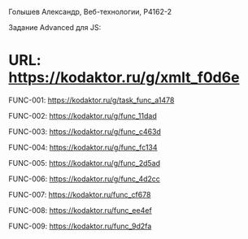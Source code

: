 Голышев Александр, Веб-технологии, P4162-2

Задание Advanced для JS:
# URL: https://kodaktor.ru/g/xmlt_f0d6e

FUNC-001:
https://kodaktor.ru/g/task_func_a1478

FUNC-002:
https://kodaktor.ru/g/func_11dad

FUNC-003:
https://kodaktor.ru/g/func_c463d

FUNC-004:
https://kodaktor.ru/g/func_fc134

FUNC-005: 
https://kodaktor.ru/g/func_2d5ad

FUNC-006:
https://kodaktor.ru/g/func_4d2cc

FUNC-007:
https://kodaktor.ru/func_cf678

FUNC-008:
https://kodaktor.ru/func_ee4ef

FUNC-009:
https://kodaktor.ru/func_9d2fa
